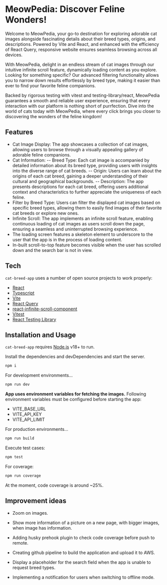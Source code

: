# MeowPedia: Discover Feline Wonders!

Welcome to MeowPedia, your go-to destination for exploring adorable cat images alongside fascinating details about their breed types, origins, and descriptions. Powered by Vite and React, and enhanced with the efficiency of React Query, responsive website ensures seamless browsing across all devices.

With MeowPedia, delight in an endless stream of cat images through our intuitive infinite scroll feature, dynamically loading content as you explore. Looking for something specific? Our advanced filtering functionality allows you to narrow down results effortlessly by breed type, making it easier than ever to find your favorite feline companions.

Backed by rigorous testing with vitest and testing-library/react, MeowPedia guarantees a smooth and reliable user experience, ensuring that every interaction with our platform is nothing short of purrfection. Dive into the world of cats today with MeowPedia, where every click brings you closer to discovering the wonders of the feline kingdom!

## Features

- Cat Image Display: The app showcases a collection of cat images, allowing users to browse through a visually appealing gallery of adorable feline companions.
- Cat Information:
  -- Breed Type: Each cat image is accompanied by detailed information about its breed type, providing users with insights into the diverse range of cat breeds.
  -- Origin: Users can learn about the origins of each cat breed, gaining a deeper understanding of their cultural and geographical backgrounds.
  -- Description: The app presents descriptions for each cat breed, offering users additional context and characteristics to further appreciate the uniqueness of each feline.
- Filter by Breed Type: Users can filter the displayed cat images based on specific breed types, allowing them to easily find images of their favorite cat breeds or explore new ones.
- Infinite Scroll: The app implements an infinite scroll feature, enabling continuous loading of cat images as users scroll down the page, ensuring a seamless and uninterrupted browsing experience.
- The loading screen features a skeleton element to underscore to the user that the app is in the process of loading content.
- In-built scroll-to-top feature becomes visible when the user has scrolled down and the search bar is not in view.

## Tech

`cat-breed-app` uses a number of open source projects to work properly:

- [React]
- [Typescript]
- [Vite]
- [React Query]
- [react-infinite-scroll-component]
- [Vitest]
- [React Testing Library]

## Installation and Usage

`cat-breed-app` requires [Node.js](https://nodejs.org/) v18+ to run.

Install the dependencies and devDependencies and start the server.

```sh
npm i
```

For development environments...

```sh
npm run dev
```

**App uses environment variables for fetching the images.**
Following environment variables must be configured before starting the app:

- VITE_BASE_URL
- VITE_API_KEY
- VITE_API_LIMIT

For production environments...

```sh
npm run build
```

Execute test cases:

```sh
npm test
```

For coverage:

```sh
npm run coverage
```

At the moment, code coverage is around ~25%.

## Improvement ideas

- Zoom on images.
- Show more information of a picture on a new page, with bigger images, when image has information.
- Adding husky prehook plugin to check code coverage before push to remote.
- Creating github pipeline to build the application and upload it to AWS.
- Display a placeholder for the search field when the app is unable to request breed types.
- Implementing a notification for users when switching to offline mode.

  [React]: https://react.dev/
  [Typescript]: https://typescriptlang.org/
  [Vite]: https://vitejs.dev/
  [React Query]: https://tanstack.com/
  [react-infinite-scroll-component]: https://www.npmjs.com/package/react-infinite-scroll-component
  [Vitest]: https://vitest.dev/
  [React Testing Library]: https://testing-library.com/
